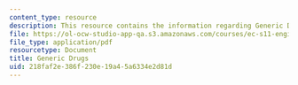 ```yaml
---
content_type: resource
description: This resource contains the information regarding Generic Drugs.
file: https://ol-ocw-studio-app-qa.s3.amazonaws.com/courses/ec-s11-engineering-capacity-in-community-based-healthcare-fall-2005/218faf2e386f230e19a45a6334e2d81d_MITEC_S11F05_hw2_kim.pdf
file_type: application/pdf
resourcetype: Document
title: Generic Drugs
uid: 218faf2e-386f-230e-19a4-5a6334e2d81d
---
```

